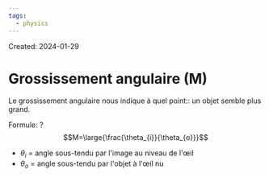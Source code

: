```yaml
---
tags:
  - physics
---
```

Created: 2024-01-29

# Grossissement angulaire (M)
Le grossissement angulaire nous indique à quel point:: un objet semble plus grand.
<!--SR:!2024-02-28,17,250-->

Formule:
?
$$M=\large{\frac{\theta_{i}}{\theta_{o}}}$$
- $\theta_{i}$ = angle sous-tendu par l'image au niveau de l'œil
- $\theta_{o}$ = angle sous-tendu par l'objet à l'œil nu
<!--SR:!2024-02-24,9,250--> 